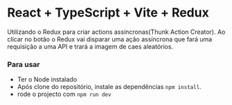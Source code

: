 # React + TypeScript + Vite + Redux
Utilizando o Redux para criar actions assíncronas(Thunk Action Creator).
Ao clicar no botão o Redux vai disparar uma ação assíncrona que fará uma requisição a uma API e trará a imagem de caes aleatórios.

### Para usar 
- Ter o Node instalado
- Após clone do repositório, instale as dependências `npm install`.
- rode o projecto com `npm run dev`